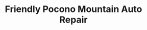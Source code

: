 ---
title: "Friendly Pocono Mountain Auto Repair"
url: /east-stroudsburg/friendly-pocono-mountain-auto-repair/
shop: Autowerkstatt
---